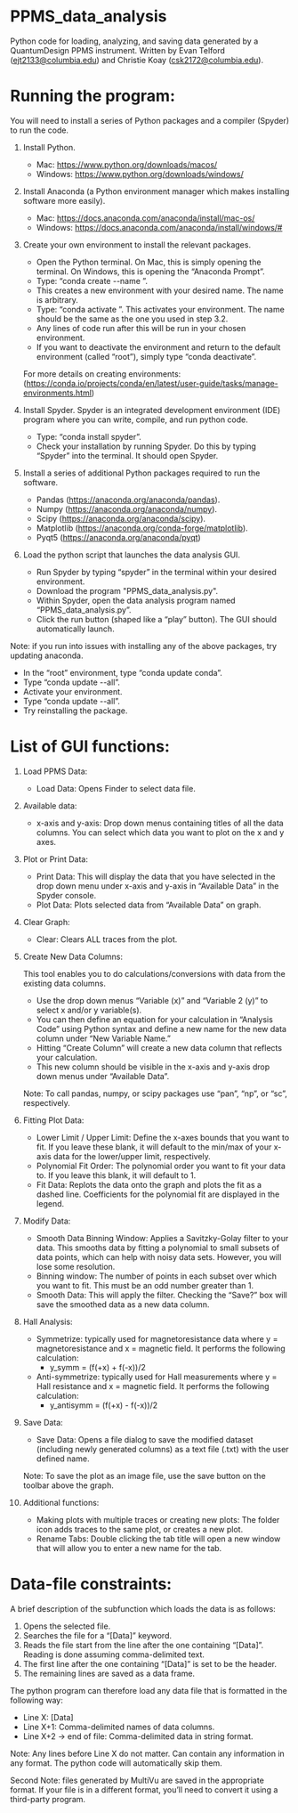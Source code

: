 # PPMS_data_analysis
Python code for loading, analyzing, and saving data generated by a QuantumDesign PPMS instrument.
Written by Evan Telford (ejt2133@columbia.edu) and Christie Koay (csk2172@columbia.edu).

# Running the program:
You will need to install a series of Python packages and a compiler (Spyder) to run the code.
1.	Install Python. 
	- Mac: https://www.python.org/downloads/macos/
	- Windows: https://www.python.org/downloads/windows/

2.	Install Anaconda (a Python environment manager which makes installing software more easily).
	- Mac: https://docs.anaconda.com/anaconda/install/mac-os/
	- Windows: https://docs.anaconda.com/anaconda/install/windows/#

3.	Create your own environment to install the relevant packages. 
	- Open the Python terminal. On Mac, this is simply opening the terminal. On Windows, this is opening the “Anaconda Prompt”.
	- Type: “conda create --name <insert desired environment name>”. 
	- This creates a new environment with your desired name. The name is arbitrary. 
	- Type: “conda activate <name of your environment>”. This activates your environment. The name should be the same as the one you used in step 3.2.
	- Any lines of code run after this will be run in your chosen environment. 
	- If you want to deactivate the environment and return to the default environment (called “root”), simply type “conda deactivate”. 

	For more details on creating environments: (https://conda.io/projects/conda/en/latest/user-guide/tasks/manage-environments.html)

4.	Install Spyder. Spyder is an integrated development environment (IDE) program where you can write, compile, and run python code. 
	- Type: “conda install spyder”. 
	- Check your installation by running Spyder. Do this by typing “Spyder” into the terminal. It should open Spyder.
  
5.	Install a series of additional Python packages required to run the software.
	- Pandas (https://anaconda.org/anaconda/pandas).
	- Numpy (https://anaconda.org/anaconda/numpy).
	- Scipy (https://anaconda.org/anaconda/scipy).
	- Matplotlib (https://anaconda.org/conda-forge/matplotlib).
	- Pyqt5 (https://anaconda.org/anaconda/pyqt)
  
6.	Load the python script that launches the data analysis GUI.
	- Run Spyder by typing “spyder” in the terminal within your desired environment. 
	- Download the program "PPMS_data_analysis.py".
	- Within Spyder, open the data analysis program named “PPMS_data_analysis.py”. 
	- Click the run button (shaped like a “play” button). The GUI should automatically launch.

Note: if you run into issues with installing any of the above packages, try updating anaconda. 
- In the “root” environment, type “conda update conda”.
- Type “conda update --all”.
- Activate your environment.
- Type “conda update --all”.
- Try reinstalling the package.

# List of GUI functions:
	
1.	Load PPMS Data: 
	- Load Data: Opens Finder to select data file.

2.	Available data:
	- x-axis and y-axis: Drop down menus containing titles of all the data columns. You can select which data you want to plot on the x and y axes.

3.	Plot or Print Data:
	- Print Data: This will display the data that you have selected in the drop down menu under x-axis and y-axis in “Available Data” in the Spyder console.
	- Plot Data: Plots selected data from “Available Data” on graph.

4.	Clear Graph: 
	- Clear: Clears ALL traces from the plot.

5.	Create New Data Columns: 

	This tool enables you to do calculations/conversions with data from the existing data columns. 
	- Use the drop down menus “Variable (x)” and “Variable 2 (y)” to select x and/or y variable(s). 
	- You can then define an equation for your calculation in “Analysis Code” using Python syntax and define a new name for the new data column under “New Variable Name.” 
	- Hitting “Create Column” will create a new data column that reflects your calculation. 
	- This new column should be visible in the x-axis and y-axis drop down menus under “Available Data”.

	Note: To call pandas, numpy, or scipy packages use “pan”, “np”, or “sc”, respectively.

6.	Fitting Plot Data:
	- Lower Limit / Upper Limit: Define the x-axes bounds that you want to fit. If you leave these blank, it will default to the min/max of your x-axis data for the lower/upper limit, respectively.
	- Polynomial Fit Order: The polynomial order you want to fit your data to. If you leave this blank, it will default to 1.
	- Fit Data: Replots the data onto the graph and plots the fit as a dashed line. Coefficients for the polynomial fit are displayed in the legend.

7.	Modify Data:
	- Smooth Data Binning Window: Applies a Savitzky-Golay filter to your data. This smooths data by fitting a polynomial to small subsets of data points, which can help with noisy data sets. However, you will lose some resolution. 
	- Binning window: The number of points in each subset over which you want to fit. This must be an odd number greater than 1.
	- Smooth Data: This will apply the filter. Checking the “Save?” box will save the smoothed data as a new data column.
	
8.	Hall Analysis: 
	- Symmetrize: typically used for magnetoresistance data where y = magnetoresistance and x = magnetic field. It performs the following calculation:
		- y_symm  =  (f(+x) + f(-x))/2 		
	- Anti-symmetrize: typically used for Hall measurements where y = Hall resistance and x = magnetic field. It performs the following calculation:
		- y_antisymm  =  (f(+x) - f(-x))/2

9.	Save Data:
	- Save Data: Opens a file dialog to save the modified dataset (including newly generated columns) as a text file (.txt) with the user defined name.
	
	Note: To save the plot as an image file, use the save button on the toolbar above the graph.

10.	Additional functions:
	- Making plots with multiple traces or creating new plots: The folder icon adds traces to the same plot, or creates a new plot.
	- Rename Tabs: Double clicking the tab title will open a new window that will allow you to enter a new name for the tab.

# Data-file constraints:
	
A brief description of the subfunction which loads the data is as follows:
1.	Opens the selected file.
2.	Searches the file for a “[Data]” keyword.
3.	Reads the file start from the line after the one containing “[Data]”. Reading is done assuming comma-delimited text.
4.	The first line after the one containing “[Data]” is set to be the header.
5.	The remaining lines are saved as a data frame.

The python program can therefore load any data file that is formatted in the following way:
- Line X: [Data]
- Line X+1: Comma-delimited names of data columns.
- Line X+2 → end of file: Comma-delimited data in string format.

Note: Any lines before Line X do not matter. Can contain any information in any format. The python code will automatically skip them.
	
Second Note: files generated by MultiVu are saved in the appropriate format. If your file is in a different format, you’ll need to convert it using a third-party program.
